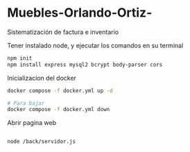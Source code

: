 # Muebles-Orlando-Ortiz-
Sistematización de factura e inventario 

Tener instalado node, y ejecutar los comandos en su terminal
```bash
npm init
npm install express mysql2 bcrypt body-parser cors

```

Inicializacion del docker

```bash
docker compose -f docker.yml up -d

# Para bajar
docker compose -f docker.yml down

```

Abrir pagina web

```bash

node /back/servidor.js
```
